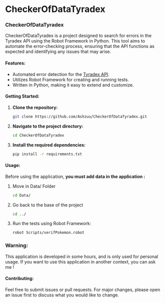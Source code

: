 # CheckerOfDataTyradex

### CheckerOfDataTyradex

CheckerOfDataTyradex is a project designed to search for errors in the Tyradex API using the Robot Framework in Python. This tool aims to automate the error-checking process, ensuring that the API functions as expected and identifying any issues that may arise.

#### Features:
- Automated error detection for the [Tyradex API](https://github.com/Yarkis01/TyraDex).
- Utilizes Robot Framework for creating and running tests.
- Written in Python, making it easy to extend and customize.

#### Getting Started:
1. **Clone the repository:**
   ```bash
   git clone https://github.com/Ashzuu/CheckerOfDataTyradex.git
   ```
2. **Navigate to the project directory:**
   ```bash
   cd CheckerOfDataTyradex
   ```
3. **Install the required dependencies:**
   ```bash
   pip install -r requirements.txt
   ```

#### Usage:

Before using the application, **you must add data in the application :**

1. Move in Data/ Folder
   ```bash
   cd Data/
   ```

2. Go back to the base of the project
   ```bash
   cd ../
   ```

3. Run the tests using Robot Framework:
   ```bash
   robot Scripts/verifPokemon.robot
   ```

### Warning:
This application is developed in some hours, and is only used for personal usage.
If you want to use this application in another context, you can ask me !

#### Contributing:
Feel free to submit issues or pull requests. For major changes, please open an issue first to discuss what you would like to change.
